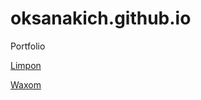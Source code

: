 # oksanakich.github.io
Portfolio


[Limpon](https://oksanakich.github.io/limbon/ "1st studying project. Landingpage.")


[Waxom](https://oksanakich.github.io/Waxom/ "2nd Studying Project")
